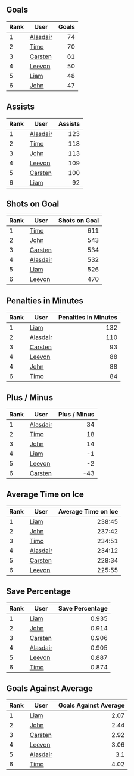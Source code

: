 ## Goals
| Rank | User | Goals |
| :--- | ---- | ---------: |
| 1 | [Alasdair](https://github.com/llevasseur/fantasy-hockey-league/blob/main/ROSTERS.md#Alasdair) |  74 |
| 2 | [Timo](https://github.com/llevasseur/fantasy-hockey-league/blob/main/ROSTERS.md#Timo) |  70 |
| 3 | [Carsten](https://github.com/llevasseur/fantasy-hockey-league/blob/main/ROSTERS.md#Carsten) |  61 |
| 4 | [Leevon](https://github.com/llevasseur/fantasy-hockey-league/blob/main/ROSTERS.md#Leevon) |  50 |
| 5 | [Liam](https://github.com/llevasseur/fantasy-hockey-league/blob/main/ROSTERS.md#Liam) |  48 |
| 6 | [John](https://github.com/llevasseur/fantasy-hockey-league/blob/main/ROSTERS.md#John) |  47 |
## Assists
| Rank | User | Assists |
| :--- | ---- | ---------: |
| 1 | [Alasdair](https://github.com/llevasseur/fantasy-hockey-league/blob/main/ROSTERS.md#Alasdair) |  123 |
| 2 | [Timo](https://github.com/llevasseur/fantasy-hockey-league/blob/main/ROSTERS.md#Timo) |  118 |
| 3 | [John](https://github.com/llevasseur/fantasy-hockey-league/blob/main/ROSTERS.md#John) |  113 |
| 4 | [Leevon](https://github.com/llevasseur/fantasy-hockey-league/blob/main/ROSTERS.md#Leevon) |  109 |
| 5 | [Carsten](https://github.com/llevasseur/fantasy-hockey-league/blob/main/ROSTERS.md#Carsten) |  100 |
| 6 | [Liam](https://github.com/llevasseur/fantasy-hockey-league/blob/main/ROSTERS.md#Liam) |  92 |
## Shots on Goal
| Rank | User | Shots on Goal |
| :--- | ---- | ---------: |
| 1 | [Timo](https://github.com/llevasseur/fantasy-hockey-league/blob/main/ROSTERS.md#Timo) |  611 |
| 2 | [John](https://github.com/llevasseur/fantasy-hockey-league/blob/main/ROSTERS.md#John) |  543 |
| 3 | [Carsten](https://github.com/llevasseur/fantasy-hockey-league/blob/main/ROSTERS.md#Carsten) |  534 |
| 4 | [Alasdair](https://github.com/llevasseur/fantasy-hockey-league/blob/main/ROSTERS.md#Alasdair) |  532 |
| 5 | [Liam](https://github.com/llevasseur/fantasy-hockey-league/blob/main/ROSTERS.md#Liam) |  526 |
| 6 | [Leevon](https://github.com/llevasseur/fantasy-hockey-league/blob/main/ROSTERS.md#Leevon) |  470 |
## Penalties in Minutes
| Rank | User | Penalties in Minutes |
| :--- | ---- | ---------: |
| 1 | [Liam](https://github.com/llevasseur/fantasy-hockey-league/blob/main/ROSTERS.md#Liam) |  132 |
| 2 | [Alasdair](https://github.com/llevasseur/fantasy-hockey-league/blob/main/ROSTERS.md#Alasdair) |  110 |
| 3 | [Carsten](https://github.com/llevasseur/fantasy-hockey-league/blob/main/ROSTERS.md#Carsten) |  93 |
| 4 | [Leevon](https://github.com/llevasseur/fantasy-hockey-league/blob/main/ROSTERS.md#Leevon) |  88 |
| 4 | [John](https://github.com/llevasseur/fantasy-hockey-league/blob/main/ROSTERS.md#John) |  88 |
| 6 | [Timo](https://github.com/llevasseur/fantasy-hockey-league/blob/main/ROSTERS.md#Timo) |  84 |
## Plus / Minus
| Rank | User | Plus / Minus |
| :--- | ---- | ---------: |
| 1 | [Alasdair](https://github.com/llevasseur/fantasy-hockey-league/blob/main/ROSTERS.md#Alasdair) |  34 |
| 2 | [Timo](https://github.com/llevasseur/fantasy-hockey-league/blob/main/ROSTERS.md#Timo) |  18 |
| 3 | [John](https://github.com/llevasseur/fantasy-hockey-league/blob/main/ROSTERS.md#John) |  14 |
| 4 | [Liam](https://github.com/llevasseur/fantasy-hockey-league/blob/main/ROSTERS.md#Liam) |  -1 |
| 5 | [Leevon](https://github.com/llevasseur/fantasy-hockey-league/blob/main/ROSTERS.md#Leevon) |  -2 |
| 6 | [Carsten](https://github.com/llevasseur/fantasy-hockey-league/blob/main/ROSTERS.md#Carsten) |  -43 |
## Average Time on Ice
| Rank | User | Average Time on Ice |
| :--- | ---- | ---------: |
| 1 | [Liam](https://github.com/llevasseur/fantasy-hockey-league/blob/main/ROSTERS.md#Liam) |  238:45 |
| 2 | [John](https://github.com/llevasseur/fantasy-hockey-league/blob/main/ROSTERS.md#John) |  237:42 |
| 3 | [Timo](https://github.com/llevasseur/fantasy-hockey-league/blob/main/ROSTERS.md#Timo) |  234:51 |
| 4 | [Alasdair](https://github.com/llevasseur/fantasy-hockey-league/blob/main/ROSTERS.md#Alasdair) |  234:12 |
| 5 | [Carsten](https://github.com/llevasseur/fantasy-hockey-league/blob/main/ROSTERS.md#Carsten) |  228:34 |
| 6 | [Leevon](https://github.com/llevasseur/fantasy-hockey-league/blob/main/ROSTERS.md#Leevon) |  225:55 |
## Save Percentage
| Rank | User | Save Percentage |
| :--- | ---- | ---------: |
| 1 | [Liam](https://github.com/llevasseur/fantasy-hockey-league/blob/main/ROSTERS.md#Liam) |  0.935 |
| 2 | [John](https://github.com/llevasseur/fantasy-hockey-league/blob/main/ROSTERS.md#John) |  0.914 |
| 3 | [Carsten](https://github.com/llevasseur/fantasy-hockey-league/blob/main/ROSTERS.md#Carsten) |  0.906 |
| 4 | [Alasdair](https://github.com/llevasseur/fantasy-hockey-league/blob/main/ROSTERS.md#Alasdair) |  0.905 |
| 5 | [Leevon](https://github.com/llevasseur/fantasy-hockey-league/blob/main/ROSTERS.md#Leevon) |  0.887 |
| 6 | [Timo](https://github.com/llevasseur/fantasy-hockey-league/blob/main/ROSTERS.md#Timo) |  0.874 |
## Goals Against Average
| Rank | User | Goals Against Average |
| :--- | ---- | ---------: |
| 1 | [Liam](https://github.com/llevasseur/fantasy-hockey-league/blob/main/ROSTERS.md#Liam) |  2.07 |
| 2 | [John](https://github.com/llevasseur/fantasy-hockey-league/blob/main/ROSTERS.md#John) |  2.44 |
| 3 | [Carsten](https://github.com/llevasseur/fantasy-hockey-league/blob/main/ROSTERS.md#Carsten) |  2.92 |
| 4 | [Leevon](https://github.com/llevasseur/fantasy-hockey-league/blob/main/ROSTERS.md#Leevon) |  3.06 |
| 5 | [Alasdair](https://github.com/llevasseur/fantasy-hockey-league/blob/main/ROSTERS.md#Alasdair) |  3.1 |
| 6 | [Timo](https://github.com/llevasseur/fantasy-hockey-league/blob/main/ROSTERS.md#Timo) |  4.02 |
